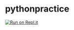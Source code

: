 # pythonpractice
[![Run on Repl.it](https://repl.it/badge/github/TuneKid/pythonpractice)](https://repl.it/github/TuneKid/pythonpractice)